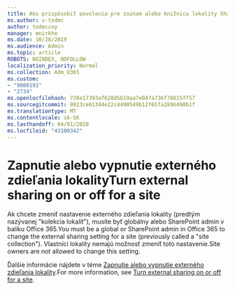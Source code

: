 ```yaml
---
title: Ako prispôsobiť povolenia pre zoznam alebo knižnicu lokality SharePoint
ms.author: v-todmc
author: todmccoy
manager: mnirkhe
ms.date: 10/28/2019
ms.audience: Admin
ms.topic: article
ROBOTS: NOINDEX, NOFOLLOW
localization_priority: Normal
ms.collection: Adm_O365
ms.custom:
- "9000191"
- "2734"
ms.openlocfilehash: 738e17393af628d5b19aa7e047a736f78615ff57
ms.sourcegitcommit: 9923ce61344e22c4490549b12f65fa2896490b1f
ms.translationtype: MT
ms.contentlocale: sk-SK
ms.lasthandoff: 04/01/2020
ms.locfileid: "43100342"
---
```

# <a name="turn-external-sharing-on-or-off-for-a-site"></a><span data-ttu-id="582b4-102">Zapnutie alebo vypnutie externého zdieľania lokality</span><span class="sxs-lookup"><span data-stu-id="582b4-102">Turn external sharing on or off for a site</span></span>

<span data-ttu-id="582b4-103">Ak chcete zmeniť nastavenie externého zdieľania lokality (predtým nazývanej "kolekcia lokalít"), musíte byť globálny alebo SharePoint admin v balíku Office 365.</span><span class="sxs-lookup"><span data-stu-id="582b4-103">You must be a global or SharePoint admin in Office 365 to change the external sharing setting for a site (previously called a "site collection").</span></span> <span data-ttu-id="582b4-104">Vlastníci lokality nemajú možnosť zmeniť toto nastavenie.</span><span class="sxs-lookup"><span data-stu-id="582b4-104">Site owners are not allowed to change this setting.</span></span> 

<span data-ttu-id="582b4-105">Ďalšie informácie nájdete v téme [Zapnutie alebo vypnutie externého zdieľania lokality](https://docs.microsoft.com/sharepoint/change-external-sharing-site).</span><span class="sxs-lookup"><span data-stu-id="582b4-105">For more information, see [Turn external sharing on or off for a site](https://docs.microsoft.com/sharepoint/change-external-sharing-site).</span></span>
